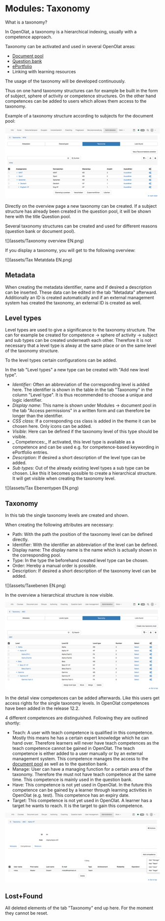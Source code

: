 # Modules: Taxonomy

What is a taxonomy?

In OpenOlat, a taxonomy is a hierarchical indexing, usually with a competence
approach.

Taxonomy can be activated and used in several OpenOlat areas:

  * [Document pool](Modules_Document_pool.md)
  * [Question bank](Question+Bank.html)
  * [ePortfolio](Competences+tags.html)
  * Linking with learning resources

The usage of the taxonomy will be developed continuously.

Thus on one hand taxonomy structures can for example be built in the form of
subject, sphere of activity or competence structures. On the other hand
competences can be added to users which allows them access to the taxonomy.

Example of a taxonomy structure according to subjects for the document pool:

![](assets/Taxonomie_Struktur_DE.png)

Directly on the overview page a new taxonomy can be created. If a subject
structure has already been created in the question pool, it will be shown here
with the title Question pool.

Several taxonomy structures can be created and used for different reasons
(question bank or document pool).

![](assets/Taxonomy overview EN.png)

If you display a taxonomy, you will get to the following overview:

![](assets/Tax Metatdata EN.png)

## Metadata

When creating the metadata identifier, name and if desired a description can
be inserted. These data can be edited in the tab "Metadata" afterward.
Additionally an ID is created automatically and if an external management
system has created the taxonomy, an external ID is created as well.

  

## Level types

Level types are used to give a significance to the taxonomy structure. The can
for example be created for competence → sphere of activity → subject and sub
types can be created underneath each other. Therefore it is not necessary that
a level type is alway at the same place or on the same level of the taxonomy
structure.

To the level types certain configurations can be added.

In the tab "Level types" a new type can be created with "Add new level type".

  *  _Identifier:_ Often an abbreviation of the corresponding level is added here. The identifier is shown in the table in the tab "Taxonomy" in the column "Level type". It is thus recommended to choose a unique and logic identifier. 
  *  _Display name:_ This name is shown under Modules → document pool in the tab "Access permissions" in a written form and can therefore be longer than the identifier. 
  *  _CSS class:_ If a corresponding css class is added in the theme it can be chosen here. Only icons can be added.  
  *  _Visible:_ Here can be defined if the taxonomy level of this type should be visible.
  *  _ Competences:_ If activated, this level type is available as a competence and can be used e.g. for competence-based keywording in ePortfolio entries.
  *  _Description:_ If desired a short description of the level type can be added.
  *  _Sub types:_ Out of the already existing level types a sub type can be chosen. Like this it becomes possible to create a hierarchical structure. It will get visible when creating the taxonomy level.

![](assets/Tax Ebenentypen EN.png)

## Taxonomy

In this tab the single taxonomy levels are created and shown.

When creating the following attributes are necessary:

  * Path: With the path the position of the taxonomy level can be defined directly.
  * Identifier: With the identifier an abbreviation of the level can be defined.
  * Display name: The display name is the name which is actually shown in the corresponding pool. 
  * Type: In the type the beforehand created level type can be chosen.
  * Order: Hereby a manual order is possible.
  * Description: If desired a short description of the taxonomy level can be added.

![](assets/Taxebenen EN.png)

In the overview a hierarchical structure is now visible.

![](assets/Taxonomy_taxonomy.png)

In the detail view competences can be added afterwards. Like this users get
access rights for the single taxonomy levels. In OpenOlat competences have
been added in the release 12.2.

4 different competences are distinguished. Following they are outlined
shortly:

  * Teach: A user with teach competence is qualified in this competence. Mostly this means he has a certain expert knowledge which he can hand over. Therefore learners will never have teach competences as the teach competence cannot be gained in OpenOlat. The teach competence is either added to a user manually or by an external management system. This competence manages the access to the [document pool](https://confluence.openolat.org/display/OO123DE/Modules%3A+Document+pool) as well as to the question bank.
  * Manage: User can have a managing function for a certain area of the taxonomy. Therefore the must not have teach competence at the same time. This competence is mainly used in the question bank.
  * Have: This competence is not yet used in OpenOlat. In the future this competence can be gained by a learner through learning activities in OpenOlat (e.g. test). This competence has an expiry date.
  * Target: This competence is not yet used in OpenOlat. A learner has a target he wants to reach. It is the target to gain this competence.

![](assets/taxonomy_competences.png)

## Lost+Found

All deleted elements of the tab "Taxonomy" end up here. For the moment they
cannot be reset.

